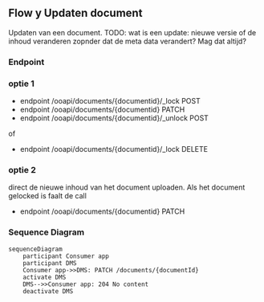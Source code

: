 ## Flow y Updaten document
Updaten van een document.
TODO: wat is een update: nieuwe versie of de inhoud veranderen zopnder dat de meta data verandert?
Mag dat altijd?

### Endpoint

### optie 1
*  endpoint /ooapi/documents/{documentid}/_lock POST
*  endpoint /ooapi/documents/{documentid} PATCH
*  endpoint /ooapi/documents/{documentid}/_unlock POST 

of
 *  endpoint /ooapi/documents/{documentid}/_lock DELETE 

### optie 2
direct de nieuwe inhoud van het document uploaden. Als het document gelocked is faalt de call
*  endpoint /ooapi/documents/{documentid} PATCH


### Sequence Diagram

```mermaid
sequenceDiagram
    participant Consumer app
    participant DMS
    Consumer app->>DMS: PATCH /documents/{documentId}
    activate DMS
    DMS-->>Consumer app: 204 No content
    deactivate DMS
```
